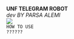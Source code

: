 <b>UNF TELEGRAM ROBOT </b>
<br>
<i>dev BY PARSA ALEMI</i>
<br>
<img src=http://unf.xzn.ir/bot.png>
<br>
<code>HOW TO USE ??????</code>
